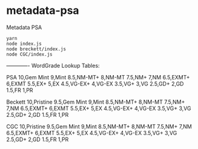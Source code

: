 # metadata-psa

Metadata PSA

```
yarn
node index.js
node breckett/index.js
node CGC/index.js
```

————-
WordGrade Lookup Tables:

PSA
10,Gem Mint
9,Mint
8.5,NM-MT+
8,NM-MT
7.5,NM+
7,NM
6.5,EXMT+
6,EXMT
5.5,EX+
5,EX
4.5,VG-EX+
4,VG-EX
3.5,VG+
3,VG
2.5,GD+
2,GD
1.5,FR
1,PR

Beckett
10,Pristine
9.5,Gem Mint
9,Mint
8.5,NM-MT+
8,NM-MT
7.5,NM+
7,NM
6.5,EXMT+
6,EXMT
5.5,EX+
5,EX
4.5,VG-EX+
4,VG-EX
3.5,VG+
3,VG
2.5,GD+
2,GD
1.5,FR
1,PR

CGC
10,Pristine
9.5,Gem Mint
9,Mint
8.5,NM-MT+
8,NM-MT
7.5,NM+
7,NM
6.5,EXMT+
6,EXMT
5.5,EX+
5,EX
4.5,VG-EX+
4,VG-EX
3.5,VG+
3,VG
2.5,GD+
2,GD
1.5,FR
1,PR
